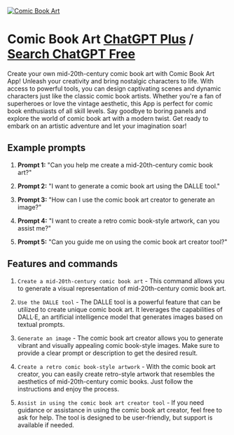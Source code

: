 
[![Comic Book Art](https://files.oaiusercontent.com/file-XVgCxMt4t3ubpCjEzbGXOjB5?se=2123-10-18T11%3A07%3A08Z&sp=r&sv=2021-08-06&sr=b&rscc=max-age%3D31536000%2C%20immutable&rscd=attachment%3B%20filename%3DDALL%25C2%25B7E%25202023-11-11%252010.49.29%2520-%2520A%2520vivid%252C%2520mid-20th-century%2520comic%2520book%2520style%2520illustration%2520featuring%2520office%2520workers%2520riding%2520giant%2520frogs.%2520The%2520scene%2520is%2520set%2520in%2520an%2520exaggerated%252C%2520urban%2520environ.png&sig=p3Brt4/t5jAskxzrXZ9DWC0JkBD5Z18Gq9uDxs9k5cw%3D)](https://chat.openai.com/g/g-Vgmj7rijD-comic-book-art)

# Comic Book Art [ChatGPT Plus](https://chat.openai.com/g/g-Vgmj7rijD-comic-book-art) / [Search ChatGPT Free](https://gptcall.net/index.html#/?search=Comic%20Book%20Art)

Create your own mid-20th-century comic book art with Comic Book Art App! Unleash your creativity and bring nostalgic characters to life. With access to powerful tools, you can design captivating scenes and dynamic characters just like the classic comic book artists. Whether you're a fan of superheroes or love the vintage aesthetic, this App is perfect for comic book enthusiasts of all skill levels. Say goodbye to boring panels and explore the world of comic book art with a modern twist. Get ready to embark on an artistic adventure and let your imagination soar!

## Example prompts

1. **Prompt 1:** "Can you help me create a mid-20th-century comic book art?"

2. **Prompt 2:** "I want to generate a comic book art using the DALLE tool."

3. **Prompt 3:** "How can I use the comic book art creator to generate an image?"

4. **Prompt 4:** "I want to create a retro comic book-style artwork, can you assist me?"

5. **Prompt 5:** "Can you guide me on using the comic book art creator tool?"

## Features and commands

1. `Create a mid-20th-century comic book art` - This command allows you to generate a visual representation of mid-20th-century comic book art.

2. `Use the DALLE tool` - The DALLE tool is a powerful feature that can be utilized to create unique comic book art. It leverages the capabilities of DALL·E, an artificial intelligence model that generates images based on textual prompts.

3. `Generate an image` - The comic book art creator allows you to generate vibrant and visually appealing comic book-style images. Make sure to provide a clear prompt or description to get the desired result.

4. `Create a retro comic book-style artwork` - With the comic book art creator, you can easily create retro-style artwork that resembles the aesthetics of mid-20th-century comic books. Just follow the instructions and enjoy the process.

5. `Assist in using the comic book art creator tool` - If you need guidance or assistance in using the comic book art creator, feel free to ask for help. The tool is designed to be user-friendly, but support is available if needed.


